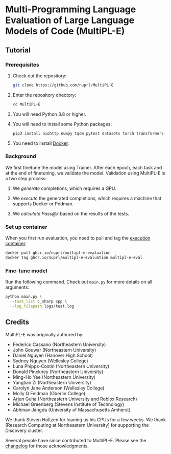 # Multi-Programming Language Evaluation of Large Language Models of Code (MultiPL-E)

## Tutorial

### Prerequisites

1. Check out the repository:    

   ```bash
   git clone https://github.com/nuprl/MultiPL-E
   ```

2. Enter the repository directory:

   ```bash
   cd MultiPL-E
   ```

3. You will need Python 3.8 or higher.

4. You will need to install some Python packages:

    ```bash
    pip3 install aiohttp numpy tqdm pytest datasets torch transformers peft
    ```

3. You need to install [Docker].



### Background

We first finetune the model using Trainer. After each epoch, each task and at the end of finetuning, we validate the model. Validation using MultiPL-E is a two step process:

1. We *generate* completions, which requires a GPU.

2. We *execute* the generated completions, which requires a machine that
   supports Docker or Podman.

3. We *calculate Pass@k* based on the results of the tests.

### Set up container

When you first run evaluation, you need to pull and tag the [execution container](https://github.com/nuprl/MultiPL-E/pkgs/container/multipl-e-evaluation):


```bash
docker pull ghcr.io/nuprl/multipl-e-evaluation
docker tag ghcr.io/nuprl/multipl-e-evaluation multipl-e-eval
```

### Fine-tune model
Run the following command. Check out `main.py` for more details on all arguments:

```bash
python main.py \
  --task_list c_sharp cpp \
  --log_filepath logs/test.log 
```


## Credits

MultiPL-E was originally authored by:

- Federico Cassano (Northeastern University)
- John Gouwar (Northeastern University)
- Daniel Nguyen (Hanover High School)
- Sydney Nguyen (Wellesley College)
- Luna Phipps-Costin (Northeastern University)
- Donald Pinckney (Northeastern University)
- Ming-Ho Yee (Northeastern University)
- Yangtian Zi (Northeastern University)
- Carolyn Jane Anderson (Wellesley College)
- Molly Q Feldman (Oberlin College)
- Arjun Guha (Northeastern University and Roblox Research)
- Michael Greenberg (Stevens Institute of Technology)
- Abhinav Jangda (University of Massachusetts Amherst)

We thank Steven Holtzen for loaning us his GPUs for a few weeks. We thank
[Research Computing at Northeastern University] for supporting the
Discovery cluster.

Several people have since contributed to MultiPL-E. Please see the
[changelog](https://huggingface.co/datasets/nuprl/MultiPL-E) for those acknowledgments.

[BigCode Code Generation LM Harness]: https://github.com/bigcode-project/bigcode-evaluation-harness
[MultiPL-E: A Scalable and Polyglot Approach to Benchmarking Neural Code Generation]: https://ieeexplore.ieee.org/abstract/document/10103177
[SantaCoder]: https://arxiv.org/abs/2301.03988
[MultiPL-E dataset]: https://huggingface.co/datasets/nuprl/MultiPL-E
[StarCoder]: https://arxiv.org/abs/2305.06161
[Multilingual Code Models Evaluation]: https://huggingface.co/spaces/bigcode/multilingual-code-evals
[Conda]: https://conda.io/
[Podman]: https://podman.io/
[Docker]: https://www.docker.com/
